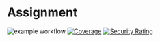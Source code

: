 # Assignment

![example workflow](https://github.com/COSC2650/Assignment/actions/workflows/build.yml/badge.svg) [![Coverage](https://sonarcloud.io/api/project_badges/measure?project=COSC2650_Assignment&metric=coverage)](https://sonarcloud.io/dashboard?id=COSC2650_Assignment) [![Security Rating](https://sonarcloud.io/api/project_badges/measure?project=COSC2650_Assignment&metric=security_rating)](https://sonarcloud.io/dashboard?id=COSC2650_Assignment)
